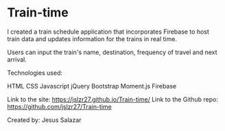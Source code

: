 # Train-time
I created a train schedule application that incorporates Firebase to host train data and updates information for the trains in real time.

Users can input the train's name, destination, frequency of travel and next arrival. 

Technologies used:

HTML
CSS
Javascript
jQuery
Bootstrap
Moment.js
Firebase

Link to the site: https://jslzr27.github.io/Train-time/
Link to the Github repo: https://github.com/jslzr27/Train-time 

Created by: Jesus Salazar

